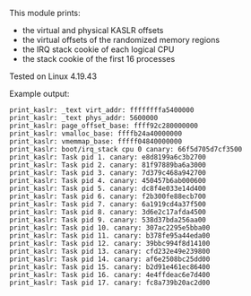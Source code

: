 This module prints:
* the virtual and physical KASLR offsets
* the virtual offsets of the randomized memory regions
* the IRQ stack cookie of each logical CPU
* the stack cookie of the first 16 processes

Tested on Linux 4.19.43

Example output:
```
print_kaslr: _text virt_addr: ffffffffa5400000
print_kaslr: _text phys_addr: 5600000
print_kaslr: page_offset_base: ffff92c280000000
print_kaslr: vmalloc_base: ffffb24a40000000
print_kaslr: vmemmap_base: fffff04840000000
print_kaslr: boot/irq_stack cpu 0 canary: 66f5d705d7cf3500
print_kaslr: Task pid 1. canary: e8d8199a6c3b2700
print_kaslr: Task pid 2. canary: 81f97889ba6a3000
print_kaslr: Task pid 3. canary: 7d379c468a942700
print_kaslr: Task pid 4. canary: 450457b6ab000600
print_kaslr: Task pid 5. canary: dc8f4e033e14d400
print_kaslr: Task pid 6. canary: f2b300fe88ecb700
print_kaslr: Task pid 7. canary: 6a1919cd4a37f500
print_kaslr: Task pid 8. canary: 3d6e2c17afda4500
print_kaslr: Task pid 9. canary: 538d37bda256aa00
print_kaslr: Task pid 10. canary: 307ac2295e5bba00
print_kaslr: Task pid 11. canary: b378fe95a44eda00
print_kaslr: Task pid 12. canary: 39bbc994f8d14100
print_kaslr: Task pid 13. canary: cfd232e49e239800
print_kaslr: Task pid 14. canary: af6e2508bc25dd00
print_kaslr: Task pid 15. canary: b2d91e461ec86400
print_kaslr: Task pid 16. canary: 4e4ffdeac6e7d400
print_kaslr: Task pid 17. canary: fc8a739b20ac2d00
```
